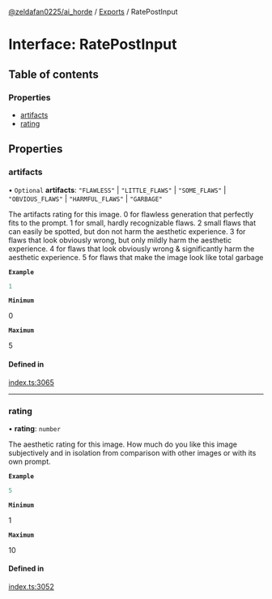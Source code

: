 [@zeldafan0225/ai_horde](../README.md) / [Exports](../modules.md) / RatePostInput

# Interface: RatePostInput

## Table of contents

### Properties

- [artifacts](RatePostInput.md#artifacts)
- [rating](RatePostInput.md#rating)

## Properties

### artifacts

• `Optional` **artifacts**: ``"FLAWLESS"`` \| ``"LITTLE_FLAWS"`` \| ``"SOME_FLAWS"`` \| ``"OBVIOUS_FLAWS"`` \| ``"HARMFUL_FLAWS"`` \| ``"GARBAGE"``

The artifacts rating for this image.
0 for flawless generation that perfectly fits to the prompt.
1 for small, hardly recognizable flaws.
2 small flaws that can easily be spotted, but don not harm the aesthetic experience.
3 for flaws that look obviously wrong, but only mildly harm the aesthetic experience.
4 for flaws that look obviously wrong & significantly harm the aesthetic experience.
5 for flaws that make the image look like total garbage

**`Example`**

```ts
1
```

**`Minimum`**

0

**`Maximum`**

5

#### Defined in

[index.ts:3065](https://github.com/ZeldaFan0225/ai_horde/blob/90eaabf/index.ts#L3065)

___

### rating

• **rating**: `number`

The aesthetic rating for this image. How much do you like this image subjectively and in isolation from comparison with other images or with its own prompt.

**`Example`**

```ts
5
```

**`Minimum`**

1

**`Maximum`**

10

#### Defined in

[index.ts:3052](https://github.com/ZeldaFan0225/ai_horde/blob/90eaabf/index.ts#L3052)
